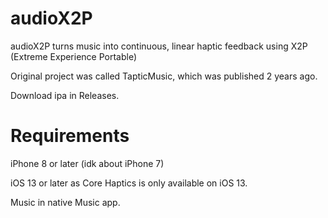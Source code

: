 # audioX2P
audioX2P turns music into continuous, linear haptic feedback using X2P (Extreme Experience Portable)

Original project was called TapticMusic, which was published 2 years ago.

Download ipa in Releases.

# Requirements
iPhone 8 or later (idk about iPhone 7)

iOS 13 or later as Core Haptics is only available on iOS 13.

Music in native Music app.
